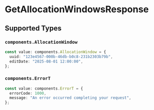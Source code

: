 # GetAllocationWindowsResponse


## Supported Types

### `components.AllocationWindow`

```typescript
const value: components.AllocationWindow = {
  uuid: "123e4567-000b-46db-b0c8-231b2303b79b",
  editDate: "2025-08-01 12:00:00",
};
```

### `components.ErrorT`

```typescript
const value: components.ErrorT = {
  errorCode: 1000,
  message: "An error occurred completing your request",
};
```


